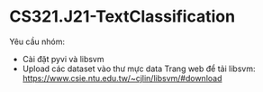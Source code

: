 # CS321.J21-TextClassification
Yêu cầu nhóm: 
- Cài đặt pyvi và libsvm
- Upload các dataset vào thư mực data
Trang web để tải libsvm: https://www.csie.ntu.edu.tw/~cjlin/libsvm/#download
